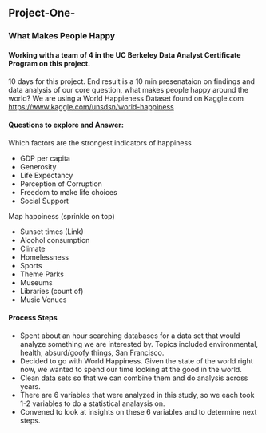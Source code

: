 ## Project-One-
### What Makes People Happy
#### Working with a team of 4 in the UC Berkeley Data Analyst Certificate Program on this project. 
10 days for this project. 
End result is a 10 min presenataion on findings and data analysis of our core question, what makes people happy around the world? 
We are using a World Happieness Dataset found on Kaggle.com https://www.kaggle.com/unsdsn/world-happiness

#### Questions to explore and Answer:

Which factors are the strongest indicators of happiness
* GDP per capita
* Generosity
* Life Expectancy
* Perception of Corruption
* Freedom to make life choices
* Social Support

Map happiness (sprinkle on top)
* Sunset times (Link)
* Alcohol consumption
* Climate
* Homelessness
* Sports
* Theme Parks
* Museums 
* Libraries (count of)
* Music Venues

#### Process Steps
* Spent about an hour searching databases for a data set that would analyze something we are interested by. Topics included environmental, health, absurd/goofy things, San Francisco. 
* Decided to go with World Happiness. Given the state of the world right now, we wanted to spend our time looking at the good in the world. 
* Clean data sets so that we can combine them and do analysis across years. 
* There are 6 variables that were analyzed in this study, so we each took 1-2 variables to do a statistical analaysis on. 
* Convened to look at insights on these 6 variables and to determine next steps. 
